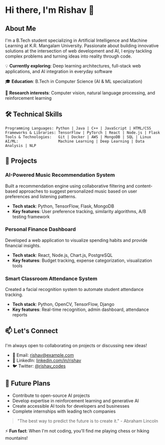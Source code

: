 # Hi there, I'm Rishav 👋

## About Me

I'm a B.Tech student specializing in Artificial Intelligence and Machine Learning at K.R. Mangalam University. Passionate about building innovative solutions at the intersection of web development and AI, I enjoy tackling complex problems and turning ideas into reality through code.

💡 **Currently exploring**: Deep learning architectures, full-stack web applications, and AI integration in everyday software
  
🎓 **Education**: B.Tech in Computer Science (AI & ML specialization)

🔭 **Research interests**: Computer vision, natural language processing, and reinforcement learning

## 🛠️ Technical Skills

```
Programming Languages: Python | Java | C++ | JavaScript | HTML/CSS
Frameworks & Libraries: TensorFlow | PyTorch | React | Node.js | Flask
Tools & Technologies:   Git | Docker | AWS | MongoDB | SQL | Linux
AI/ML:                  Machine Learning | Deep Learning | Data Analysis | NLP
```

## 🚀 Projects

### AI-Powered Music Recommendation System
Built a recommendation engine using collaborative filtering and content-based approaches to suggest personalized music based on user preferences and listening patterns.
- **Tech stack**: Python, TensorFlow, Flask, MongoDB
- **Key features**: User preference tracking, similarity algorithms, A/B testing framework

### Personal Finance Dashboard
Developed a web application to visualize spending habits and provide financial insights.
- **Tech stack**: React, Node.js, Chart.js, PostgreSQL
- **Key features**: Budget tracking, expense categorization, visualization tools

### Smart Classroom Attendance System
Created a facial recognition system to automate student attendance tracking.
- **Tech stack**: Python, OpenCV, TensorFlow, Django
- **Key features**: Real-time recognition, admin dashboard, attendance reports

## 📫 Let's Connect

I'm always open to collaborating on projects or discussing new ideas!

- 📧 Email: rishav@example.com
- 💼 LinkedIn: [linkedin.com/in/rishav](https://linkedin.com/in/rishav)
- 🐦 Twitter: [@rishav_codes](https://twitter.com/rishav_codes)

## 🔮 Future Plans

- Contribute to open-source AI projects
- Develop expertise in reinforcement learning and generative AI
- Create accessible AI tools for developers and businesses
- Complete internships with leading tech companies

> "The best way to predict the future is to create it." - Abraham Lincoln

⚡ **Fun fact**: When I'm not coding, you'll find me playing chess or hiking mountains!
